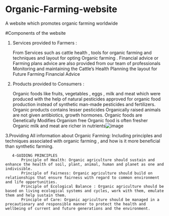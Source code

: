 # Organic-Farming-website
A website which promotes organic farming worldwide

#Components of the website

1. Services provided to Farmers :

      From Services such as cattle health , tools for organic farming and techniques and layout for opting Organic farming . 
      Financial advice or Farming plans advice are also provided  from our team of professionals 
      Monitoring and maintaining the Cattle’s  Health 
      Planning the layout for Future Farming
      Financial Advice


2. Products provided to Consumers :

      Organic foods like fruits, vegetables , eggs , milk and meat which were produced with the help of natural pesticides approved for organic food production instead of synthetic man-made pesticides and fertilizers.
      Organic products contains lesser pesticides
      Organically raised animals are not given antibiotics, growth hormones.
      Organic foods are Genetically Modifies Organism free 
      Organic food is often fresher 
      Organic milk and meat are richer in nutrients![image](https://user-images.githubusercontent.com/87162408/183336716-4b340a62-f474-4771-aff3-16a9c4a72b6e.png)


3.Providing All information about Organic Farming:
       Including principles and techniques associated with organic farming , and how is it more beneficial than synthetic farming.

       4-GUIDING PRINCIPLES 
           Principle of Health: Organic agriculture should sustain and enhance the health of soil, plant, animal, human and planet as one and indivisible.
           Principle of Fairness: Organic agriculture should build on relationships that ensure fairness with regard to common environment and life opportunities.
           Principle of Ecological Balance : Organic agriculture should be based on living ecological systems and cycles, work with them, emulate them and help sustain them.
           Principle of Care: Organic agriculture should be managed in a precautionary and responsible manner to protect the health and wellbeing of current and future generations and the environment.


